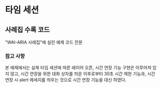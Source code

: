 타임 세션
=========================
## 사례집 수록 코드

"WAI-ARIA 사례집"에 실린 예제 코드 전문

### 참고 사항
본 예제에서는 실제 타임 세션에 따른 레이어 오픈, 시간 연장 기능 구현은 이루어져 있지 않고, 
시간 연장을 위한 대화 상자를 띄운 이후로부터 30초 시간 제한 기능과, 시간 연장 시 alert 메세지를 띄우는 것으로 시간 연장 기능을 대신 하였다.